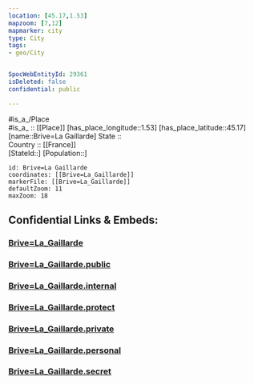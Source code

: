 ```yaml
---
location: [45.17,1.53] 
mapzoom: [7,12] 
mapmarker: city 
type: City
tags:
- geo/City


SpocWebEntityId: 29361
isDeleted: false
confidential: public

---
```

#is_a_/Place  
#is_a_ :: [[Place]] 
[has_place_longitude::1.53] 
[has_place_latitude::45.17] 
[name::Brive=La Gaillarde] 
State ::  
Country :: [[France]]  
[StateId::] 
[Population::] 



```leaflet
id: Brive=La Gaillarde
coordinates: [[Brive=La_Gaillarde]] 
markerFile: [[Brive=La_Gaillarde]] 
defaultZoom: 11 
maxZoom: 18
```


## Confidential Links & Embeds: 

### [Brive=La_Gaillarde](/_Standards/Earth/Continent/Europe/Europe~West/France/regions~France/Nouvelle-Aquitaine/departments~Aquitaine/Corrèze/communes~Corrèze/Brive-la-Gaillarde/cities~Brive-la-Gaillarde/Brive=La_Gaillarde.md) 

### [Brive=La_Gaillarde.public](/_public/Earth/Continent/Europe/Europe~West/France/regions~France/Nouvelle-Aquitaine/departments~Aquitaine/Corrèze/communes~Corrèze/Brive-la-Gaillarde/cities~Brive-la-Gaillarde/Brive=La_Gaillarde.public.md) 

### [Brive=La_Gaillarde.internal](/_internal/Earth/Continent/Europe/Europe~West/France/regions~France/Nouvelle-Aquitaine/departments~Aquitaine/Corrèze/communes~Corrèze/Brive-la-Gaillarde/cities~Brive-la-Gaillarde/Brive=La_Gaillarde.internal.md) 

### [Brive=La_Gaillarde.protect](/_protect/Earth/Continent/Europe/Europe~West/France/regions~France/Nouvelle-Aquitaine/departments~Aquitaine/Corrèze/communes~Corrèze/Brive-la-Gaillarde/cities~Brive-la-Gaillarde/Brive=La_Gaillarde.protect.md) 

### [Brive=La_Gaillarde.private](/_private/Earth/Continent/Europe/Europe~West/France/regions~France/Nouvelle-Aquitaine/departments~Aquitaine/Corrèze/communes~Corrèze/Brive-la-Gaillarde/cities~Brive-la-Gaillarde/Brive=La_Gaillarde.private.md) 

### [Brive=La_Gaillarde.personal](/_personal/Earth/Continent/Europe/Europe~West/France/regions~France/Nouvelle-Aquitaine/departments~Aquitaine/Corrèze/communes~Corrèze/Brive-la-Gaillarde/cities~Brive-la-Gaillarde/Brive=La_Gaillarde.personal.md) 

### [Brive=La_Gaillarde.secret](/_secret/Earth/Continent/Europe/Europe~West/France/regions~France/Nouvelle-Aquitaine/departments~Aquitaine/Corrèze/communes~Corrèze/Brive-la-Gaillarde/cities~Brive-la-Gaillarde/Brive=La_Gaillarde.secret.md)

